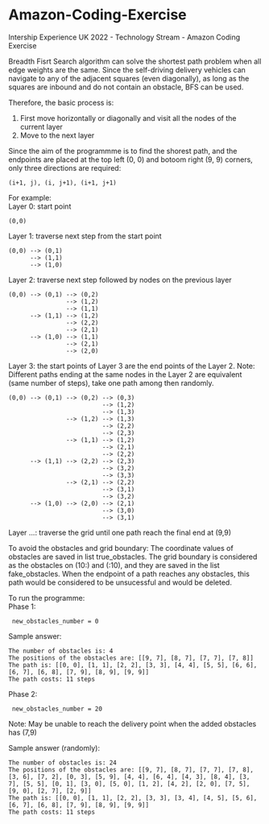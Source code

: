 # Amazon-Coding-Exercise
Intership Experience UK 2022 - Technology Stream - Amazon Coding Exercise

Breadth Fisrt Search algorithm can solve the shortest path problem when all edge weights are the same. Since the self-driving delivery vehicles can navigate to any of the adjacent squares (even diagonally), as long as the squares are inbound and do not contain an obstacle, BFS can be used. 

Therefore, the basic process is:
1. First move horizontally or diagonally and visit all the nodes of the current layer
2. Move to the next layer

Since the aim of the programmme is to find the shorest path, and the endpoints are placed at the top left (0, 0) and botoom right (9, 9) corners, only three directions are required:
  
    (i+1, j), (i, j+1), (i+1, j+1)

For example:  
Layer 0: start point  
  
    (0,0)
  
Layer 1: traverse next step from the start point  
    
    (0,0) --> (0,1)
          --> (1,1)
          --> (1,0)  
  
  Layer 2: traverse next step followed by nodes on the previous layer
    
    (0,0) --> (0,1) --> (0,2)  
                    --> (1,2)
                    --> (1,1)
          --> (1,1) --> (1,2)
                    --> (2,2)
                    --> (2,1)
          --> (1,0) --> (1,1)
                    --> (2,1)
                    --> (2,0)  
                  
   Layer 3: the start points of Layer 3 are the end points of the Layer 2. 
         Note: Different paths ending at the same nodes in the Layer 2 are equivalent (same number of steps), take one path among then randomly. 
    
    (0,0) --> (0,1) --> (0,2) --> (0,3)   
                              --> (1,2)
                              --> (1,3)
                    --> (1,2) --> (1,3)
                              --> (2,2)
                              --> (2,3)
                    --> (1,1) --> (1,2)
                              --> (2,1)
                              --> (2,2)
          --> (1,1) --> (2,2) --> (2,3)
                              --> (3,2)
                              --> (3,3)
                    --> (2,1) --> (2,2)
                              --> (3,1)
                              --> (3,2)
          --> (1,0) --> (2,0) --> (2,1)  
                              --> (3,0)
                              --> (3,1)
                            
Layer ...: traverse the grid until one path reach the final end at (9,9)

To avoid the obstacles and grid boundary:
  The coordinate values of obstacles are saved in list true_obstacles.
  The grid boundary is considered as the obstacles on (10:) and (:10), and they are saved in the list fake_obstacles.
  When the endpoint of a path reaches any obstacles, this path would be considered to be unsucessful and would be deleted. 
  
To run the programme:  
Phase 1:
     
     new_obstacles_number = 0
  Sample answer:    
    
    The number of obstacles is: 4
    The positions of the obstacles are: [[9, 7], [8, 7], [7, 7], [7, 8]]
    The path is: [[0, 0], [1, 1], [2, 2], [3, 3], [4, 4], [5, 5], [6, 6], [6, 7], [6, 8], [7, 9], [8, 9], [9, 9]]
    The path costs: 11 steps
  
  Phase 2:
     
     new_obstacles_number = 20
    
   Note: May be unable to reach the delivery point when the added obstacles has (7,9)
    
Sample answer (randomly):
    
    The number of obstacles is: 24
    The positions of the obstacles are: [[9, 7], [8, 7], [7, 7], [7, 8], [3, 6], [7, 2], [0, 3], [5, 9], [4, 4], [6, 4], [4, 3], [8, 4], [3, 7], [5, 5], [0, 1], [3, 0], [5, 0], [1, 2], [4, 2], [2, 0], [7, 5], [9, 0], [2, 7], [2, 9]]
    The path is: [[0, 0], [1, 1], [2, 2], [3, 3], [3, 4], [4, 5], [5, 6], [6, 7], [6, 8], [7, 9], [8, 9], [9, 9]]
    The path costs: 11 steps

